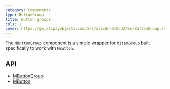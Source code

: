 ```yaml
---
category: Components
type: ButtonGroup
title: Button groups
cols: 1
cover: https://gw.alipayobjects.com/zos/alicdn/5rWLU27so/ButtonGroup.svg
---
```


The `MButtonGroup` component is a simple wrapper for `MItemGroup` built specifically to work with `MButton`.

## API

- [MButtonGroup](/api/MButtonGroup)
- [MButton](/api/MButton)